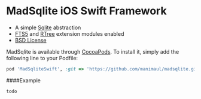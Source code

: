 # MadSqlite iOS Swift Framework

 * A simple [Sqlite](https://sqlite.org) abstraction
 * [FTS5](https://sqlite.org/fts5.html) and [RTree](https://www.sqlite.org/rtree.html) extension modules enabled
 * [BSD License](LICENSE.md)


MadSqlite is available through [CocoaPods](http://cocoapods.org). To install
it, simply add the following line to your Podfile:

```ruby
pod 'MadSqliteSwift', :git => 'https://github.com/manimaul/madsqlite.git', :submodules => true
```

####Example

```swift
todo
```
